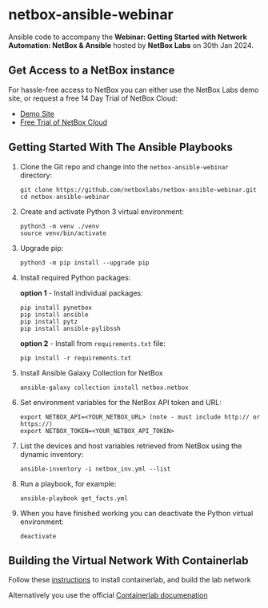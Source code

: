 # netbox-ansible-webinar

Ansible code to accompany the **Webinar: Getting Started with Network Automation: 
NetBox & Ansible** hosted by **NetBox Labs** on 30th Jan 2024.

## Get Access to a NetBox instance

For hassle-free access to NetBox you can either use the NetBox Labs demo site, or request a free 14 Day Trial of NetBox Cloud: 

- [Demo Site](https://netboxlabs.com/netbox-demo/)
- [Free Trial of NetBox Cloud](https://netboxlabs.com/trial/)

## Getting Started With The Ansible Playbooks

1. Clone the Git repo and change into the `netbox-ansible-webinar` directory:
    ```
    git clone https://github.com/netboxlabs/netbox-ansible-webinar.git
    cd netbox-ansible-webinar
    ```
2. Create and activate Python 3 virtual environment:
    ```
    python3 -m venv ./venv
    source venv/bin/activate
    ```
3. Upgrade pip:
    ```
    python3 -m pip install --upgrade pip
    ```
4. Install required Python packages:

    **option 1** - Install individual packages: 
    ```
    pip install pynetbox
    pip install ansible
    pip install pytz
    pip install ansible-pylibssh
    ```
    **option 2** - Install from `requirements.txt` file: 
    ```
    pip install -r requirements.txt
    ```
5. Install Ansible Galaxy Collection for NetBox
    ```
    ansible-galaxy collection install netbox.netbox
    ```
6. Set environment variables for the NetBox API token and URL:
    ```
    export NETBOX_API=<YOUR_NETBOX_URL> (note - must include http:// or https://) 
    export NETBOX_TOKEN=<YOUR_NETBOX_API_TOKEN>
    ```
7. List the devices and host variables retrieved from NetBox using the dynamic inventory: 
    ```
    ansible-inventory -i netbox_inv.yml --list
    ```
7. Run a playbook, for example: 
    ```
    ansible-playbook get_facts.yml
    ```
8. When you have finished working you can deactivate the Python virtual environment:
    ```
    deactivate
    ```

## Building the Virtual Network With Containerlab

Follow these [instructions](./containerlab/README.md) to install containerlab, and build the lab network

Alternatively you use the official [Containerlab documenation](https://containerlab.dev/install/)
